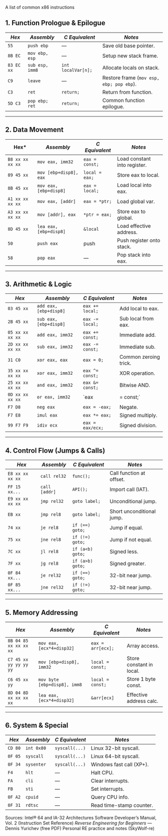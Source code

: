 
A list of common x86 instructions
## 1. Function Prologue & Epilogue

| *Hex*      | *Assembly*      | *C Equivalent*     | *Notes*                                  |
| ---------- | --------------- | ------------------ | ---------------------------------------- |
| `55`       | `push ebp`      | —                  | Save old base pointer.                   |
| `8B EC`    | `mov ebp, esp`  | —                  | Setup new stack frame.                   |
| `83 EC xx` | `sub esp, imm8` | `int localVar[n];` | Allocate locals on stack.                |
| `C9`       | `leave`         | —                  | Restore frame (`mov esp, ebp; pop ebp`). |
| `C3`       | `ret`           | `return;`          | Return from function.                    |
| `5D C3`    | `pop ebp; ret`  | `return;`          | Common function epilogue.                |

--- 
## 2. Data Movement

| Hex*             | *Assembly*             | *C Equivalent* | *Notes*                      |
| ---------------- | ---------------------- | -------------- | ---------------------------- |
| `B8 xx xx xx xx` | `mov eax, imm32`       | `eax = const;` | Load constant into register. |
| `89 45 xx`       | `mov [ebp+disp8], eax` | `local = eax;` | Store eax to local.          |
| `8B 45 xx`       | `mov eax, [ebp+disp8]` | `eax = local;` | Load local into eax.         |
| `A1 xx xx xx xx` | `mov eax, [addr]`      | `eax = *ptr;`  | Load global var.             |
| `A3 xx xx xx xx` | `mov [addr], eax`      | `*ptr = eax;`  | Store eax to global.         |
| `8D 45 xx`       | `lea eax, [ebp+disp8]` | `&local`       | Load effective address.      |
| `50`             | `push eax`             | push           | Push register onto stack.    |
| `58`             | `pop eax`              | —              | Pop stack into eax.          |

---
## 3. Arithmetic & Logic

| *Hex*            | *Assembly*             | *C Equivalent*   | *Notes*               |
| ---------------- | ---------------------- | ---------------- | --------------------- |
| `03 45 xx`       | `add eax, [ebp+disp8]` | `eax += local;`  | Add local to eax.     |
| `2B 45 xx`       | `sub eax, [ebp+disp8]` | `eax -= local;`  | Sub local from eax.   |
| `05 xx xx xx xx` | `add eax, imm32`       | `eax += const;`  | Immediate add.        |
| `2D xx xx xx xx` | `sub eax, imm32`       | `eax -= const;`  | Immediate sub.        |
| `31 C0`          | `xor eax, eax`         | `eax = 0;`       | Common zeroing trick. |
| `35 xx xx xx xx` | `xor eax, imm32`       | `eax ^= const;`  | XOR operation.        |
| `25 xx xx xx xx` | `and eax, imm32`       | `eax &= const;`  | Bitwise AND.          |
| `0D xx xx xx xx` | `or eax, imm32`        | `eax             | = const;`             |
| `F7 D8`          | `neg eax`              | `eax = -eax;`    | Negate.               |
| `F7 E8`          | `imul eax`             | `eax *= eax;`    | Signed multiply.      |
| `99 F7 F9`       | `idiv ecx`             | `eax = eax/ecx;` | Signed division.      |

---
## 4. Control Flow (Jumps & Calls)

| *Hex*            | *Assembly*    | *C Equivalent*   | *Notes*                   |
| ---------------- | ------------- | ---------------- | ------------------------- |
| `E8 xx xx xx xx` | `call rel32`  | `func();`        | Call function at offset.  |
| `FF 15 xx...`    | `call [addr]` | `API();`         | Import call (IAT).        |
| `E9 xx xx xx xx` | `jmp rel32`   | `goto label;`    | Unconditional jump.       |
| `EB xx`          | `jmp rel8`    | `goto label;`    | Short unconditional jump. |
| `74 xx`          | `je rel8`     | `if (==) goto;`  | Jump if equal.            |
| `75 xx`          | `jne rel8`    | `if (!=) goto;`  | Jump if not equal.        |
| `7C xx`          | `jl rel8`     | `if (a<b) goto;` | Signed less.              |
| `7F xx`          | `jg rel8`     | `if (a>b) goto;` | Signed greater.           |
| `0F 84 xx...`    | `je rel32`    | `if (==) goto;`  | 32-bit near jump.         |
| `0F 85 xx...`    | `jne rel32`   | `if (!=) goto;`  | 32-bit near jump.         |

---
## 5. Memory Addressing

| *Hex*                  | *Assembly*                   | *C Equivalent*    | *Notes*                  |
| ---------------------- | ---------------------------- | ----------------- | ------------------------ |
| `8B 04 85 xx xx xx xx` | `mov eax, [ecx*4+disp32]`    | `eax = arr[ecx];` | Array access.            |
| `C7 45 xx yy yy yy yy` | `mov [ebp+disp8], imm32`     | `local = const;`  | Store constant in local. |
| `C6 45 xx yy`          | `mov byte [ebp+disp8], imm8` | `local = const;`  | Store 1 byte const.      |
| `8D 04 8D xx xx xx xx` | `lea eax, [ecx*4+disp32]`    | `&arr[ecx]`       | Effective address calc.  |

---
## 6. System & Special

| *Hex*   | *Assembly* | *C Equivalent* | *Notes*                  |
| ------- | ---------- | -------------- | ------------------------ |
| `CD 80` | `int 0x80` | `syscall(...)` | Linux 32-bit syscall.    |
| `0F 05` | `syscall`  | `syscall(...)` | Linux 64-bit syscall.    |
| `0F 34` | `sysenter` | `syscall(...)` | Windows fast call (XP+). |
| `F4`    | `hlt`      | —              | Halt CPU.                |
| `FA`    | `cli`      | —              | Clear interrupts.        |
| `FB`    | `sti`      | —              | Set interrupts.          |
| `0F A2` | `cpuid`    | —              | Query CPU info.          |
| `0F 31` | `rdtsc`    | —              | Read time-stamp counter. |

Sources: 
Intel® 64 and IA-32 Architectures Software Developer’s Manual, Vol. 2 (Instruction Set Reference)
_Reverse Engineering for Beginners_ — Dennis Yurichev (free PDF)
Personal RE practice and notes (SkyWolf-re)